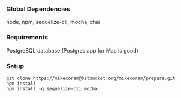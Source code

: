 ### Global Dependencies
node,
npm,
sequelize-cli,
mocha,
chai

### Requirements
PostgreSQL database (Postgres.app for Mac is good)

### Setup
~~~~ 
git clone https://mikecoram@bitbucket.org/mikecoram/prepare.git
npm install
npm install -g sequelize-cli mocha
~~~~